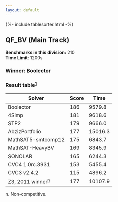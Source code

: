 ```yaml
---
layout: default
---
```

{%- include tablesorter.html -%}

##  QF_BV (Main Track)

**Benchmarks in this division:** 210
<br/>
**Time Limit**: 1200s


### Winner: Boolector

### Result table<sup><a href="#fn1">1</a></sup>

<table id="smtexec" class="result sorted">
<thead>
<tr>
<th class="center">Solver</th>
<th class="center">Score</th>
<th class="center">Time </th>
</tr>
</thead>
<tr>
<td>Boolector</td>
<td class="right">186</td>
<td class="right">9579.8</td>
</tr>
<tr>
<td>4Simp</td>
<td class="right">181</td>
<td class="right">9618.6</td>
</tr>
<tr>
<td>STP2</td>
<td class="right">179</td>
<td class="right">9666.0</td>
</tr>
<tr>
<td>AbzizPortfolio</td>
<td class="right">177</td>
<td class="right">15016.3</td>
</tr>
<tr>
<td>MathSAT5-smtcomp12</td>
<td class="right">175</td>
<td class="right">6843.7</td>
</tr>
<tr>
<td>MathSAT-HeavyBV</td>
<td class="right">169</td>
<td class="right">8345.9</td>
</tr>
<tr>
<td>SONOLAR</td>
<td class="right">165</td>
<td class="right">6244.3</td>
</tr>
<tr>
<td>CVC4 1.0rc.3931</td>
<td class="right">153</td>
<td class="right">5455.4</td>
</tr>
<tr>
<td>CVC3 v2.4.2</td>
<td class="right">115</td>
<td class="right">4896.2</td>
</tr>
<tr>
<td><span class="non-competing-grey">Z3, 2011 winner<sup><a href="#fn">n</a></sup></span></td>
<td class="right">177</td>
<td class="right">10107.9</td>
</tr>
</table>

<span id="fn"> n. Non-competitive.</span>
